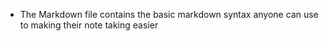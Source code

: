 - The Markdown file contains the basic markdown syntax anyone can use to making their note taking easier
